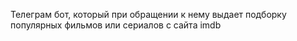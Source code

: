 Телеграм бот, который при обращении к нему выдает подборку популярных фильмов или сериалов с сайта imdb
